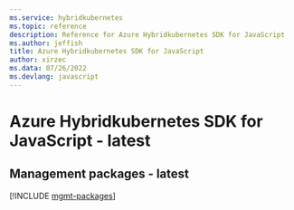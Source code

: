```yaml
---
ms.service: hybridkubernetes
ms.topic: reference
description: Reference for Azure Hybridkubernetes SDK for JavaScript
ms.author: jeffish
title: Azure Hybridkubernetes SDK for JavaScript
author: xirzec
ms.data: 07/26/2022
ms.devlang: javascript
---
```

# Azure Hybridkubernetes SDK for JavaScript - latest

## Management packages - latest
[!INCLUDE [mgmt-packages](hybridkubernetes-mgmt-index.md)]
